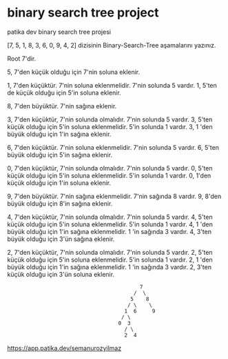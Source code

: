 # binary search tree project
 patika dev binary search tree projesi
 
 [7, 5, 1, 8, 3, 6, 0, 9, 4, 2] dizisinin Binary-Search-Tree aşamalarını yazınız.
 
 Root 7'dir.
 
 5, 7'den küçük olduğu için 7'nin soluna eklenir.
 
 1, 7'den küçüktür. 7'nin soluna eklenmelidir. 7'nin solunda 5 vardır. 1, 5'ten de küçük olduğu için 5'in soluna eklenir.
 
 8, 7'den büyüktür. 7'nin sağına eklenir.
 
 3, 7'den küçüktür, 7'nin solunda olmalıdır. 7'nin solunda 5 vardır. 3, 5'ten küçük olduğu için 5'in soluna eklenmelidir. 5'in solunda 1 vardır. 3, 1 'den büyük olduğu için 1'in sağına eklenir.
 
 6, 7'den küçüktür. 7'nin soluna eklenmelidir. 7'nin solunda 5 vardır. 6, 5'ten büyük olduğu için 5'in sağına eklenir.

0, 7'den küçüktür, 7'nin solunda olmalıdır. 7'nin solunda 5 vardır. 0, 5'ten küçük olduğu için 5'in soluna eklenmelidir. 5'in solunda 1 vardır. 0, 1'den küçük olduğu için 1'in soluna eklenir.

9, 7'den büyüktür. 7'nin sağına eklenmelidir. 7'nin sağında 8 vardır. 9, 8'den büyük olduğu için 8'in sağına eklenir.

4, 7'den küçüktür, 7'nin solunda olmalıdır. 7'nin solunda 5 vardır. 4, 5'ten küçük olduğu için 5'in soluna eklenmelidir. 5'in solunda 1 vardır. 4, 1 'den büyük olduğu için 1'in sağına eklenmelidir. 1 'in sağında 3 vardır. 4, 3'ten büyük olduğu için 3'ün sağına eklenir.

2, 7'den küçüktür, 7'nin solunda olmalıdır. 7'nin solunda 5 vardır. 2, 5'ten küçük olduğu için 5'in soluna eklenmelidir. 5'in solunda 1 vardır. 2, 1 'den büyük olduğu için 1'in sağına eklenmelidir. 1 'in sağında 3 vardır. 2, 3'ten küçük olduğu için 3'ün soluna eklenir.

                                               7
                                             /  \
                                            5    8
                                           / \    \
                                          1  6     9
                                         / \
                                        0  3
                                          / \
                                          2  4                                          


https://app.patika.dev/semanurozyilmaz
